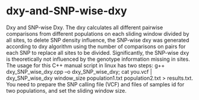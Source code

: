 # dxy-and-SNP-wise-dxy
Dxy and SNP-wise Dxy.
The dxy calculates all different pairwise comparisons from different populations on each sliding window divided by all sites, to delete SNP density influence, the SNP-wise dxy was generated according to dxy algorithm using the number of comparisons on pairs for each SNP to replace all sites to be divided. Significantly, the SNP-wise dxy is theoretically not influenced by the genotype information missing in sites. The usage for this C++ manual script in linux has two steps:
g++ dxy_SNP_wise_dxy.cpp –o dxy_SNP_wise_dxy;
cat you.vcf | dxy_SNP_wise_dxy window_size population1.txt population2.txt > results.txt.
You need to prepare the SNP calling file (VCF) and files of samples id for two populations, and set the sliding window size.

